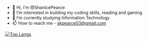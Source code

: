 - 👋 Hi, I’m @ShanicePearce
- 👀 I’m interested in building my coding skills, reading and gaming 
- 🌱 I’m currently studying Information Technology
- 📫 How to reach me - skpearce03@gmail.com

[![Top Langs](https://github-readme-stats.vercel.app/api/top-langs/ShanicePearce=anuraghazra)](https://github.com/ShanicePearce/github-readme-stats)
